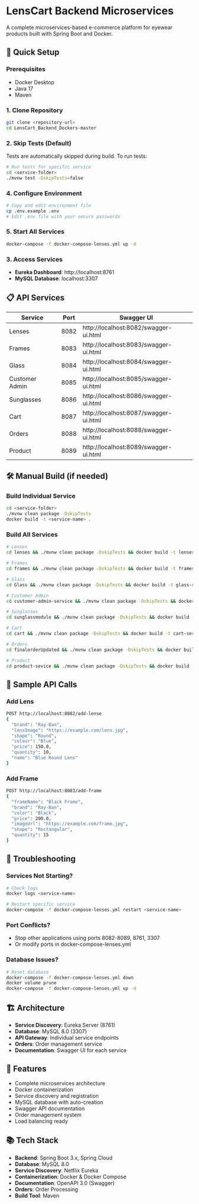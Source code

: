 # LensCart Backend Microservices

A complete microservices-based e-commerce platform for eyewear products built with Spring Boot and Docker.

## 🚀 Quick Setup

### Prerequisites
- Docker Desktop
- Java 17
- Maven

### 1. Clone Repository
```bash
git clone <repository-url>
cd LensCart_Backend_Dockers-master
```

### 2. Skip Tests (Default)
Tests are automatically skipped during build. To run tests:
```bash
# Run tests for specific service
cd <service-folder>
./mvnw test -DskipTests=false
```

### 4. Configure Environment
```bash
# Copy and edit environment file
cp .env.example .env
# Edit .env file with your secure passwords
```

### 5. Start All Services
```bash
docker-compose -f docker-compose-lenses.yml up -d
```

### 3. Access Services
- **Eureka Dashboard**: http://localhost:8761
- **MySQL Database**: localhost:3307

## 📋 API Services

| Service | Port | Swagger UI |
|---------|------|------------|
| Lenses | 8082 | http://localhost:8082/swagger-ui.html |
| Frames | 8083 | http://localhost:8083/swagger-ui.html |
| Glass | 8084 | http://localhost:8084/swagger-ui.html |
| Customer Admin | 8085 | http://localhost:8085/swagger-ui.html |
| Sunglasses | 8086 | http://localhost:8086/swagger-ui.html |
| Cart | 8087 | http://localhost:8087/swagger-ui.html |
| Orders | 8088 | http://localhost:8088/swagger-ui.html |
| Product | 8089 | http://localhost:8089/swagger-ui.html |

## 🛠️ Manual Build (if needed)

### Build Individual Service
```bash
cd <service-folder>
./mvnw clean package -DskipTests
docker build -t <service-name> .
```

### Build All Services
```bash
# Lenses
cd lenses && ./mvnw clean package -DskipTests && docker build -t lenses-service . && cd ..

# Frames  
cd frames && ./mvnw clean package -DskipTests && docker build -t frames-service . && cd ..

# Glass
cd Glass && ./mvnw clean package -DskipTests && docker build -t glass-service . && cd ..

# Customer Admin
cd customer-admin-service && ./mvnw clean package -DskipTests && docker build -t customer-admin-service . && cd ..

# Sunglasses
cd sunglassmodule && ./mvnw clean package -DskipTests && docker build -t sunglasses-service . && cd ..

# Cart
cd cart && ./mvnw clean package -DskipTests && docker build -t cart-service . && cd ..

# Orders
cd finalorderUpdated && ./mvnw clean package -DskipTests && docker build -t orders-service . && cd ..

# Product
cd product-sevice && ./mvnw clean package -DskipTests && docker build -t product-service . && cd ..
```

## 📝 Sample API Calls

### Add Lens
```bash
POST http://localhost:8082/add-lense
{
  "brand": "Ray-Ban",
  "lensImage": "https://example.com/lens.jpg",
  "shape": "Round",
  "colour": "Blue",
  "price": 150.0,
  "quantity": 10,
  "name": "Blue Round Lens"
}
```

### Add Frame
```bash
POST http://localhost:8083/add-frame
{
  "frameName": "Black Frame",
  "brand": "Ray-Ban",
  "color": "Black",
  "price": 200.0,
  "imageUrl": "https://example.com/frame.jpg",
  "shape": "Rectangular",
  "quantity": 15
}
```

## 🔧 Troubleshooting

### Services Not Starting?
```bash
# Check logs
docker logs <service-name>

# Restart specific service
docker-compose -f docker-compose-lenses.yml restart <service-name>
```

### Port Conflicts?
- Stop other applications using ports 8082-8089, 8761, 3307
- Or modify ports in docker-compose-lenses.yml

### Database Issues?
```bash
# Reset database
docker-compose -f docker-compose-lenses.yml down
docker volume prune
docker-compose -f docker-compose-lenses.yml up -d
```

## 🏗️ Architecture

- **Service Discovery**: Eureka Server (8761)
- **Database**: MySQL 8.0 (3307)
- **API Gateway**: Individual service endpoints
- **Orders**: Order management service
- **Documentation**: Swagger UI for each service

## 🎯 Features

- Complete microservices architecture
- Docker containerization
- Service discovery and registration
- MySQL database with auto-creation
- Swagger API documentation
- Order management system
- Load balancing ready

## 📚 Tech Stack

- **Backend**: Spring Boot 3.x, Spring Cloud
- **Database**: MySQL 8.0
- **Service Discovery**: Netflix Eureka
- **Containerization**: Docker & Docker Compose
- **Documentation**: OpenAPI 3.0 (Swagger)
- **Orders**: Order Processing
- **Build Tool**: Maven